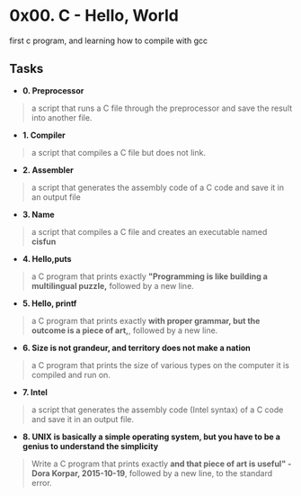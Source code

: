 # 0x00. C - Hello, World
first c program, and learning how to compile with gcc
## Tasks
- **0. Preprocessor**
> a script that runs a C file through the preprocessor and save the result into another file.
- **1. Compiler**
> a script that compiles a C file but does not link.
- **2. Assembler**
> a script that generates the assembly code of a C code and save it in an output file
- **3. Name**
> a script that compiles a C file and creates an executable named **cisfun**
- **4. Hello,puts**
> a C program that prints exactly **"Programming is like building a multilingual puzzle,** followed by a new line.
- **5. Hello, printf**
> a C program that prints exactly **with proper grammar, but the outcome is a piece of art,**, followed by a new line.
- **6. Size is not grandeur, and territory does not make a nation**
> a C program that prints the size of various types on the computer it is compiled and run on.
- **7. Intel**
> a script that generates the assembly code (Intel syntax) of a C code and save it in an output file.
- **8. UNIX is basically a simple operating system, but you have to be a genius to understand the simplicity**
> Write a C program that prints exactly **and that piece of art is useful" - Dora Korpar, 2015-10-19**, followed by a new line, to the standard error.
